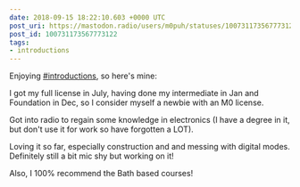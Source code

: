 ```yaml
---
date: 2018-09-15 18:22:10.603 +0000 UTC
post_uri: https://mastodon.radio/users/m0puh/statuses/100731173567773122
post_id: 100731173567773122
tags:
- introductions
---
```

Enjoying [#introductions](https://mastodon.radio/tags/introductions), so here's mine:

I got my full license in July, having done my intermediate in Jan and Foundation in Dec, so I consider myself a newbie with an M0 license.

Got into radio to regain some knowledge in electronics (I have a degree in it, but don't use it for work so have forgotten a LOT).

Loving it so far, especially construction and and messing with digital modes. Definitely still a bit mic shy but working on it!

Also, I 100% recommend the Bath based courses!


